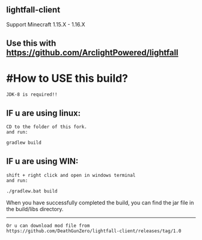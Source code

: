 ## lightfall-client

Support Minecraft 1.15.X - 1.16.X

Use this with https://github.com/ArclightPowered/lightfall
---------------------------------------------------------------

#How to USE this build?
===
    JDK-8 is required!!
## IF u are using linux:
    CD to the folder of this fork.
    and run:  
```bash
gradlew build
```

## IF u are using WIN:
    shift + right click and open in windows terminal
    and run:  

```bash
./gradlew.bat build
```
When you have successfully completed the build, you can find the jar file in the build/libs directory.

---------------------------------------------------------------
    Or u can download mod file from https://github.com/DeathGunZero/lightfall-client/releases/tag/1.0
